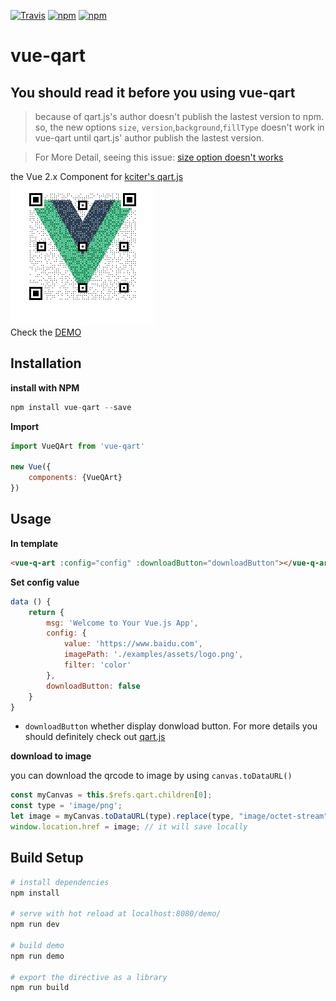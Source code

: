 [![Travis](https://img.shields.io/travis/superman66/vue-qart.svg?style=plastic)](https://travis-ci.org/superman66/vue-qart) [![npm](https://img.shields.io/npm/v/vue-qart.svg?style=plastic)](https://www.npmjs.com/package/vue-qart) [![npm](https://img.shields.io/npm/dt/vue-qart.svg?style=plastic)](https://www.npmjs.com/package/vue-qart)
# vue-qart
##  You should read it before you using vue-qart
>because of qart.js's author doesn't publish the lastest version to npm. so, the new options `size`, `version`,`background`,`fillType` doesn't work in vue-qart until qart.js' author publish the lastest version.

>For More Detail, seeing this issue: [size option doesn't works](https://github.com/kciter/qart.js/issues/20)

the Vue 2.x Component for [kciter's qart.js](https://github.com/kciter/qart.js)
<br>
<img src="demo/assets/qrcode.png"/>
<br>
Check the [DEMO](http://chenhuichao.com/vue-qart/demo/)
## Installation
**install with NPM**
```javascript
npm install vue-qart --save
```
**Import**
```javascript
import VueQArt from 'vue-qart'

new Vue({
    components: {VueQArt}
})
```
## Usage
**In template**

```html
<vue-q-art :config="config" :downloadButton="downloadButton"></vue-q-art>
```
**Set config value**

```javascript
data () {
    return {
        msg: 'Welcome to Your Vue.js App',
        config: {
            value: 'https://www.baidu.com',
            imagePath: './examples/assets/logo.png',
            filter: 'color'
        },
        downloadButton: false
    }
}
```
* `downloadButton` whether display donwload button.
For more details you should definitely check out [qart.js](https://github.com/kciter/qart.js) 

**download to image**

you can download the qrcode to image by using `canvas.toDataURL()`
```javascript
const myCanvas = this.$refs.qart.children[0];
const type = 'image/png';
let image = myCanvas.toDataURL(type).replace(type, "image/octet-stream");
window.location.href = image; // it will save locally
```

## Build Setup
```bash
# install dependencies
npm install

# serve with hot reload at localhost:8080/demo/
npm run dev

# build demo 
npm run demo

# export the directive as a library
npm run build
```
